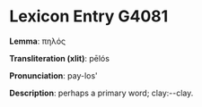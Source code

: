 # Lexicon Entry G4081

**Lemma**: πηλός

**Transliteration (xlit)**: pēlós

**Pronunciation**: pay-los'

**Description**:
perhaps a primary word; clay:--clay.
